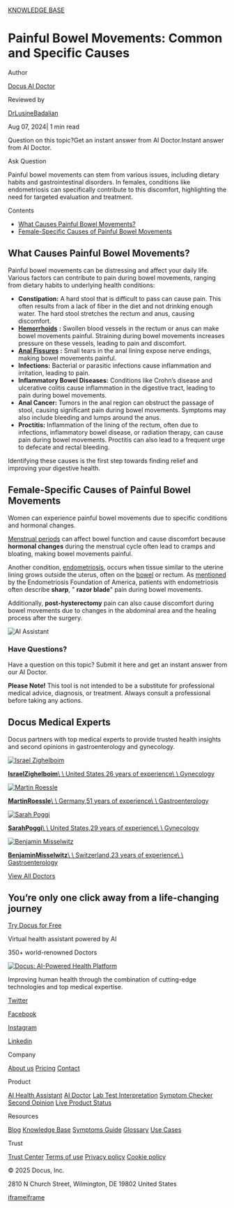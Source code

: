 [KNOWLEDGE BASE](https://docus.ai/knowledge-base)

# Painful Bowel Movements: Common and Specific Causes

Author

[Docus AI Doctor](https://docus.ai/ai-doctor)

Reviewed by

[DrLusineBadalian](https://docus.ai/author/dr-lusine-badalian)

Aug 07, 2024\| 1 min read

Question on this topic?Get an instant answer from AI Doctor.Instant answer from AI Doctor.

Ask Question

Painful bowel movements can stem from various issues, including dietary habits and gastrointestinal disorders. In females, conditions like endometriosis can specifically contribute to this discomfort, highlighting the need for targeted evaluation and treatment.

Contents

- [What Causes Painful Bowel Movements?](https://docus.ai/knowledge-base/painful-bowel-movements#what-causes-painful-bowel-movements)
- [Female-Specific Causes of Painful Bowel Movements](https://docus.ai/knowledge-base/painful-bowel-movements#female-specific-causes-of-painful-bowel-movements)

## What Causes Painful Bowel Movements?

Painful bowel movements can be distressing and affect your daily life. Various factors can contribute to pain during bowel movements, ranging from dietary habits to underlying health conditions:

- **Constipation:** A hard stool that is difficult to pass can cause pain. This often results from a lack of fiber in the diet and not drinking enough water. The hard stool stretches the rectum and anus, causing discomfort.
- [**Hemorrhoids**](https://docus.ai/symptoms-guide/anal-fissure-vs-hemorrhoids#what-are-hemorrhoids) **:** Swollen blood vessels in the rectum or anus can make bowel movements painful. Straining during bowel movements increases pressure on these vessels, leading to pain and discomfort.
- [**Anal Fissures**](https://docus.ai/symptoms-guide/anal-fissure-vs-hemorrhoids#what-are-anal-fissures) **:** Small tears in the anal lining expose nerve endings, making bowel movements painful.
- **Infections:** Bacterial or parasitic infections cause inflammation and irritation, leading to pain.
- **Inflammatory Bowel Diseases:** Conditions like Crohn’s disease and ulcerative colitis cause inflammation in the digestive tract, leading to pain during bowel movements.
- **Anal Cancer:** Tumors in the anal region can obstruct the passage of stool, causing significant pain during bowel movements. Symptoms may also include bleeding and lumps around the anus.
- **Proctitis:** Inflammation of the lining of the rectum, often due to infections, inflammatory bowel disease, or radiation therapy, can cause pain during bowel movements. Proctitis can also lead to a frequent urge to defecate and rectal bleeding.

Identifying these causes is the first step towards finding relief and improving your digestive health.

## Female-Specific Causes of Painful Bowel Movements

Women can experience painful bowel movements due to specific conditions and hormonal changes.

[Menstrual periods](https://docus.ai/tags/menstruation) can affect bowel function and cause discomfort because **hormonal changes** during the menstrual cycle often lead to cramps and bloating, making bowel movements painful.

Another condition, [endometriosis](https://docus.ai/symptoms-guide/endometriosis-explained), occurs when tissue similar to the uterine lining grows outside the uterus, often on the [bowel](https://docus.ai/symptoms-guide/bowel-endometriosis-insights) or rectum. As [mentioned](https://www.endofound.org/gastrointestinal-distress#:~:text=Patients%20with%20endometriosis%20experiencing%20irregular,located%20in%20the%20large%20bowel.) by the Endometriosis Foundation of America, patients with endometriosis often describe **sharp**, " **razor blade**" pain during bowel movements.

Additionally, **post-hysterectomy** pain can also cause discomfort during bowel movements due to changes in the abdominal area and the healing process after the surgery.

![AI Assistant](https://docus.ai/images/small-assistant.png)

### Have Questions?

Have a question on this topic? Submit it here and get an instant answer from our AI Doctor.

**Please Note!** This tool is not intended to be a substitute for professional medical advice, diagnosis, or treatment. Always consult a professional before taking any actions.

## Docus Medical Experts

Docus partners with top medical experts to provide trusted health insights and second opinions in gastroenterology and gynecology.

[![Israel Zighelboim](https://docus.ai/_next/image?url=https%3A%2F%2Fdocus-live-cms-storage-us.s3.amazonaws.com%2Fnetwork_doctors%2Fprofile_pictures%2F855539cf2ef975139ff98ed982f501df.png&w=3840&q=100)](https://docus.ai/doctors/israel-zighelboim-308)

[**IsraelZighelboim**\\
\\
United States,26 years of experience\\
\\
Gynecology](https://docus.ai/doctors/israel-zighelboim-308)

[![Martin Roessle](https://docus.ai/_next/image?url=https%3A%2F%2Fdocus-live-cms-storage-us.s3.amazonaws.com%2Fnetwork_doctors%2Fprofile_pictures%2F90b20d245940d4214182d224126293b8.png&w=3840&q=100)](https://docus.ai/doctors/martin-roessle-231)

[**MartinRoessle**\\
\\
Germany,51 years of experience\\
\\
Gastroenterology](https://docus.ai/doctors/martin-roessle-231)

[![Sarah Poggi](https://docus.ai/_next/image?url=https%3A%2F%2Fdocus-live-cms-storage-us.s3.amazonaws.com%2Fnetwork_doctors%2Fprofile_pictures%2Fa43757d2925c4575e20e59a8d46a1e62.png&w=3840&q=100)](https://docus.ai/doctors/sarah-poggi-443)

[**SarahPoggi**\\
\\
United States,29 years of experience\\
\\
Gynecology](https://docus.ai/doctors/sarah-poggi-443)

[![Benjamin Misselwitz](https://docus.ai/_next/image?url=https%3A%2F%2Fdocus-live-cms-storage-us.s3.amazonaws.com%2Fnetwork_doctors%2Fprofile_pictures%2F69e347c73a44b4924a2354dad0f48a4a.png&w=3840&q=100)](https://docus.ai/doctors/benjamin-misselwitz-251)

[**BenjaminMisselwitz**\\
\\
Switzerland,23 years of experience\\
\\
Gastroenterology](https://docus.ai/doctors/benjamin-misselwitz-251)

[View All Doctors](https://docus.ai/doctors)

## You’re only one click away from a life-changing journey

[Try Docus for Free](https://my.docus.ai/auth/signup)

Virtual health assistant powered by AI

350+ world-renowned Doctors

[![Docus: AI-Powered Health Platform](https://docus.ai/docus-dark-logo.svg)](https://docus.ai/)

Improving human health through the combination of cutting-edge technologies and top medical expertise.

[Twitter](https://twitter.com/docus_ai)

[Facebook](https://www.facebook.com/docusai)

[Instagram](https://www.instagram.com/docus.ai/)

[Linkedin](https://www.linkedin.com/company/docusai/)

Company

[About us](https://docus.ai/about-us) [Pricing](https://docus.ai/pricing) [Contact](https://docus.ai/contact)

Product

[AI Health Assistant](https://docus.ai/ai-health-assistant) [AI Doctor](https://docus.ai/ai-doctor) [Lab Test Interpretation](https://docus.ai/lab-test-interpretation) [Symptom Checker](https://docus.ai/symptom-checker) [Second Opinion](https://docus.ai/second-opinion) [Live Product Status](https://docus.statuspage.io/)

Resources

[Blog](https://docus.ai/blog) [Knowledge Base](https://docus.ai/knowledge-base) [Symptoms Guide](https://docus.ai/symptoms-guide) [Glossary](https://docus.ai/glossary) [Use Cases](https://docus.ai/use-cases)

Trust

[Trust Center](https://trust.docus.ai/) [Terms of use](https://docus.ai/terms-of-use) [Privacy policy](https://docus.ai/privacy-policy) [Cookie policy](https://docus.ai/cookie-policy)

© 2025 Docus, Inc.

2810 N Church Street, Wilmington, DE 19802 United States

[iframe](https://td.doubleclick.net/td/ga/rul?tid=G-C1NR4HEC74&gacid=358708509.1741380562&gtm=45je5362v874030715z8849365654za200zb849365654&dma=0&gcs=G1--&gcd=13l3l3R3l5l1&npa=0&pscdl=noapi&aip=1&fledge=1&frm=0&tag_exp=102067808~102482433~102539968~102587591~102640600~102717422~102788824&z=964845195)[iframe](https://td.doubleclick.net/td/rul/11076298198?random=1741380561703&cv=11&fst=1741380561703&fmt=3&bg=ffffff&guid=ON&async=1&gtm=45je5362v874030715z8849365654za200zb849365654&gcd=13l3l3R3l5l1&dma=0&tag_exp=102067808~102482433~102539968~102587591~102640600~102717422~102788824&u_w=1280&u_h=1024&url=https%3A%2F%2Fdocus.ai%2Fknowledge-base%2Fpainful-bowel-movements&hn=www.googleadservices.com&frm=0&tiba=Painful%20Bowel%20Movements%3A%20Common%20and%20Specific%20Causes&npa=0&pscdl=noapi&auid=1972996454.1741380562&uaa=&uab=&uafvl=&uamb=0&uam=&uap=&uapv=&uaw=0&fledge=1&data=event%3Dgtag.config)